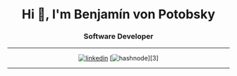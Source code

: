 <h1 align="center">Hi 👋,  I'm Benjamín von Potobsky</h1>
<h3 align="center">Software Developer</h3>

<div align="center">
   
[1]: https://www.linkedin.com/in/bvonpotobsky
[2]: https://twitter.com/bvonpotobsky

---

[![linkedin](https://img.shields.io/badge/LinkedIn-0077B5?style=for-the-badge&logo=linkedin&logoColor=white)][1]
[![hashnode](https://img.shields.io/badge/Twitter-1DA1F2?style=for-the-badge&logo=twitter&logoColor=white)][3]

---
   
</div>
